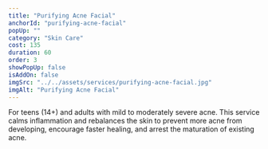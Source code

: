```yaml
---
title: "Purifying Acne Facial"
anchorId: "purifying-acne-facial"
popUp: ""
category: "Skin Care"
cost: 135
duration: 60
order: 3
showPopUp: false
isAddOn: false
imgSrc: "../../assets/services/purifying-acne-facial.jpg"
imgAlt: "Purifying Acne Facial"
---
```


For teens (14+) and adults with mild to moderately severe acne. This service calms inflammation and rebalances the skin to prevent more acne from developing, encourage faster healing, and arrest the maturation of existing acne.
